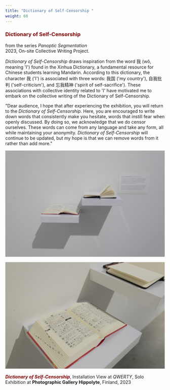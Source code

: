 ```yaml
---
title: "Dictionary of Self-Censorship "
weight: 60
---
```



### **<span style="color: #850000;">Dictionary of Self-Censorship </span>**
from the series *Panoptic Segmentation*     
2023, On-site Collective Writing Project.

*Dictionary of Self-Censorship* draws inspiration from the word 我 (wǒ, meaning 'I') found in the Xinhua Dictionary, a fundamental resource for Chinese students learning Mandarin. According to this dictionary, the character 我 ('I') is associated with three words: 我国 ('my country'), 自我批判 ('self-criticism'), and 忘我精神 ('spirit of self-sacrifice'). These associations with collective identity related to 'I' have motivated me to embark on the collective writing of the Dictionary of Self-Censorship.

"Dear audience, I hope that after experiencing the exhibition, you will return to the *Dictionary of Self-Censorship*. Here, you are encouraged to write down words that consistently make you hesitate, words that instill fear when openly discussed. By doing so, we acknowledge that we do censor ourselves. These words can come from any language and take any form, all while maintaining your anonymity. *Dictionary of Self-Censorship* will continue to be updated, but my hope is that we can remove words from it rather than add more."

![image](hippolyte-4.jpg) 

![image](hippolyte-21.jpg) 
  
***<span style="color: #850000;">Dictionary of Self-Censorship</span>***, Installation View at *QWERTY*, Solo Exhibition at **Photographic Gallery Hippolyte**, Finland, 2023

  
